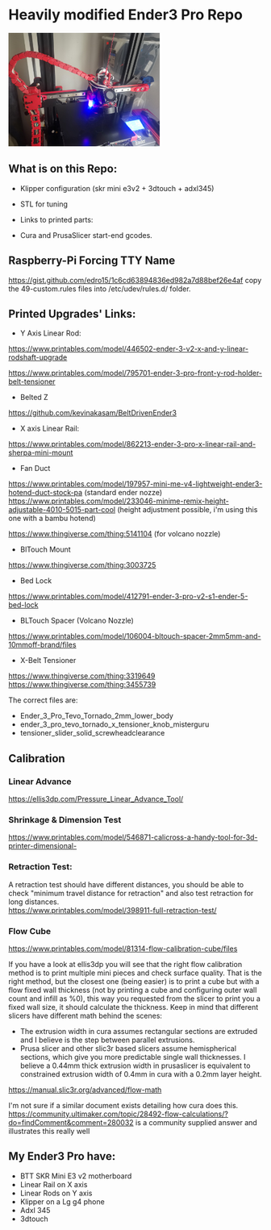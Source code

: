 # Heavily modified Ender3 Pro Repo 

<img width="300px" src="./x%20axis%20linear%20rail/main.jpg" alt="image_name png" />

## What is on this Repo:
* Klipper configuration (skr mini e3v2 + 3dtouch + adxl345)
* STL for tuning
* Links to printed parts: 

* Cura and PrusaSlicer start-end gcodes. 

## Raspberry-Pi Forcing TTY Name
https://gist.github.com/edro15/1c6cd63894836ed982a7d88bef26e4af 
copy the 49-custom.rules  files into /etc/udev/rules.d/  folder. 



## Printed Upgrades' Links: 
* Y Axis Linear Rod:

https://www.printables.com/model/446502-ender-3-v2-x-and-y-linear-rodshaft-upgrade

https://www.printables.com/model/795701-ender-3-pro-front-y-rod-holder-belt-tensioner

* Belted Z

https://github.com/kevinakasam/BeltDrivenEnder3

* X axis Linear Rail:

https://www.printables.com/model/862213-ender-3-pro-x-linear-rail-and-sherpa-mini-mount

* Fan Duct

https://www.printables.com/model/197957-mini-me-v4-lightweight-ender3-hotend-duct-stock-pa (standard ender nozze) 
https://www.printables.com/model/233046-minime-remix-height-adjustable-4010-5015-part-cool (height adjustment possible, i'm using this one with a bambu hotend)

https://www.thingiverse.com/thing:5141104  (for volcano nozzle) 

* BlTouch Mount

https://www.thingiverse.com/thing:3003725 

* Bed Lock

https://www.printables.com/model/412791-ender-3-pro-v2-s1-ender-5-bed-lock 

* BLTouch Spacer (Volcano Nozzle)

https://www.printables.com/model/106004-bltouch-spacer-2mm5mm-and-10mmoff-brand/files 

* X-Belt Tensioner

https://www.thingiverse.com/thing:3319649 
https://www.thingiverse.com/thing:3455739

The correct files are: 
- Ender_3_Pro_Tevo_Tornado_2mm_lower_body 
- ender_3_pro_tevo_tornado_x_tensioner_knob_misterguru
- tensioner_slider_solid_screwheadclearance

## Calibration 

### Linear Advance
https://ellis3dp.com/Pressure_Linear_Advance_Tool/

###  Shrinkage & Dimension Test
https://www.printables.com/model/546871-calicross-a-handy-tool-for-3d-printer-dimensional- 

###  Retraction Test:

A retraction test should have different distances, you should be able to check "minimum travel distance for retraction" and also test retraction for long distances.  
https://www.printables.com/model/398911-full-retraction-test/ 

###  Flow Cube
https://www.printables.com/model/81314-flow-calibration-cube/files 

If you have a look at ellis3dp you will see that the right flow calibration method is to print multiple mini pieces and check surface quality. That is the right method, but the closest one (being easier) is to print a cube but with a flow fixed wall thickness (not by printing a cube and configuring outer wall count and infill as %0), this way you requested from the slicer to print you a fixed wall size, it should calculate the thickness. Keep in mind that different slicers have different math behind the scenes: 
* The extrusion width in cura assumes rectangular sections are extruded and I believe is the step between parallel extrusions. 
* Prusa slicer and other slic3r based slicers assume hemispherical sections, which give you more predictable single wall thicknesses. I believe a 0.44mm thick extrusion width in prusaslicer is equivalent to constrained extrusion width of 0.4mm in cura with a 0.2mm layer height.

https://manual.slic3r.org/advanced/flow-math

I'm not sure if a similar document exists detailing how cura does this. https://community.ultimaker.com/topic/28492-flow-calculations/?do=findComment&comment=280032 is a community supplied answer and illustrates this really well 


## My Ender3 Pro have: 
* BTT SKR Mini E3 v2 motherboard
* Linear Rail on X axis
* Linear Rods on Y axis 
* Klipper on a Lg g4 phone
* Adxl 345
* 3dtouch 
